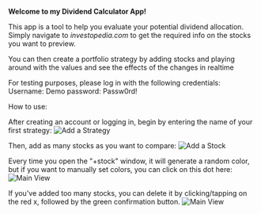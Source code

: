 **Welcome to my Dividend Calculator App!**

This app is a tool to help you evaluate your potential dividend
allocation. Simply navigate to _investopedia.com_ to get the required
info on the stocks you want to preview.

You can then create a portfolio strategy by adding stocks and
playing around with the values and see the effects of the changes
in realtime

For testing purposes, please log in with the following credentials:
Username: Demo
password: Passw0rd!

How to use:

After creating an account or logging in, begin by entering the name of your first strategy:
![Add a Strategy](https://github.com/DrBretto/dividend-calculator-app/blob/master/images/AddStrat.JPG?raw=true)

Then, add as many stocks as you want to compare:
![Add a Stock](https://github.com/DrBretto/dividend-calculator-app/blob/master/images/AddStock.JPG?raw=true)

Every time you open the "+stock" window, it will generate a random color, but if you want to manually set colors, you can click on this dot here:
![Main View](https://github.com/DrBretto/dividend-calculator-app/blob/master/images/ChangeColor.JPG?raw=true)

If you've added too many stocks, you can delete it by clicking/tapping on the red x, followed by the green confirmation button.
![Main View](https://github.com/DrBretto/dividend-calculator-app/blob/master/images/DeleteStock.JPG?raw=true)
